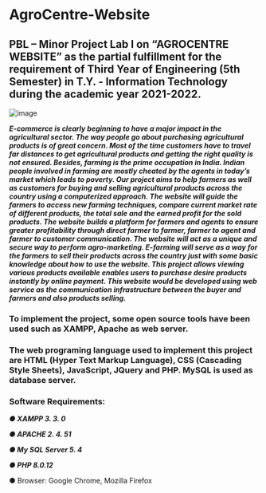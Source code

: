 # AgroCentre-Website
## PBL – Minor Project Lab I on “AGROCENTRE WEBSITE” as the partial fulfillment for the requirement of Third Year of Engineering (5th Semester) in T.Y. - Information Technology during the academic year 2021-2022.

![image](https://github.com/user-attachments/assets/fb93af6a-5220-49d3-9515-63643d701c31)




***E-commerce is clearly beginning to have a major impact in the agricultural sector. The way people go about purchasing agricultural products is of great concern. Most of the time customers have to travel far distances to get agricultural products and getting the right quality is not ensured. Besides, farming is the prime occupation in India. Indian people involved in farming are mostly cheated by the agents in today’s market which leads to poverty. Our project aims to help farmers as well as customers for buying and selling agricultural products across the country using a computerized approach. The website will guide the farmers to access new farming techniques, compare current market rate of different products, the total sale and the earned profit for the sold products. The website builds a platform for farmers and agents to ensure greater profitability through direct farmer to farmer, farmer to agent and farmer to customer communication. The website will act as a unique and secure way to perform agro-marketing. E-farming will serve as a way for the farmers to sell their products across the country just with some basic knowledge about how to use the website. This project allows viewing various products available enables users to purchase desire products instantly by online payment. This website would be developed using web service as the communication infrastructure between the buyer and farmers and also products selling.***









### To implement the project, some open source tools have been used such as XAMPP, Apache as web server. 
### The web programing language used to implement this project are HTML (Hyper Text Markup Language), CSS (Cascading Style Sheets), JavaScript, JQuery and PHP. MySQL is used as database server.

### Software Requirements: 

***● XAMPP 3. 3. 0***

***● APACHE 2. 4. 51*** 

***● My SQL Server 5. 4*** 

***● PHP 8.0.12***

● Browser: Google Chrome, Mozilla Firefox
